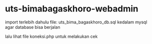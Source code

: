 # uts-bimabagaskhoro-webadmin

import terlebih dahulu file:
uts_bima_bagaskhoro_db.sql
kedalam mysql agar database bisa berjalan
 
lalu lihat file koneksi.php untuk melakukan cek 

